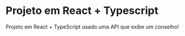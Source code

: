 <h1>Projeto em React + Typescript</h1>

<p>Projeto em React + TypeScript usado uma API que exibe um conselho!</p>
